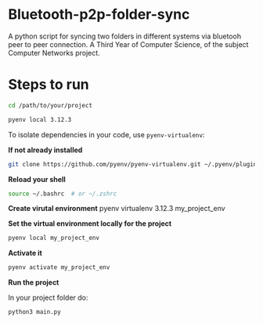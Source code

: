# Bluetooth-p2p-folder-sync
A python script for syncing two folders in different systems via bluetooh peer to peer connection. A Third Year of Computer Science, of the subject Computer Networks project.

# Steps to run
```sh
cd /path/to/your/project
```

```sh
pyenv local 3.12.3
```

To isolate dependencies in your code, use `pyenv-virtualenv`:

**If not already installed**
```sh
git clone https://github.com/pyenv/pyenv-virtualenv.git ~/.pyenv/plugins/pyenv-virtualenv
```

**Reload your shell**
```sh
source ~/.bashrc  # or ~/.zshrc
```

**Create virutal environment**
pyenv virtualenv 3.12.3 my_project_env

**Set the virtual environment locally for the project**
```sh
pyenv local my_project_env
```

**Activate it**
```sh
pyenv activate my_project_env
```

**Run the project**

In your project folder do:
```sh
python3 main.py
```